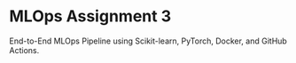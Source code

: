 # MLOps Assignment 3
End-to-End MLOps Pipeline using Scikit-learn, PyTorch, Docker, and GitHub Actions.
